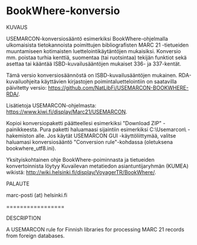# BookWhere-konversio

KUVAUS

USEMARCON-konversiosääntö esimerkiksi BookWhere-ohjelmalla ulkomaisista tietokannoista poimittujen bibliografisten MARC 21 -tietueiden muuntamiseen kotimaisten luettelointikäytäntöjen mukaisiksi. Konversio mm. poistaa turhia kenttiä, suomentaa (tai ruotsintaa) tekijän funktiot sekä asettaa tai kääntää ISBD-kuvailusääntöjen mukaiset 336- ja 337-kentät.

Tämä versio konversiosäännöstä on ISBD-kuvailusääntöjen mukainen. RDA-kuvailuohjeita käyttävien kirjastojen poimintaluettelointiin on saatavilla päivitetty versio: https://github.com/NatLibFi/USEMARCON-BOOKWHERE-RDA/.

Lisätietoja USEMARCON-ohjelmasta: https://www.kiwi.fi/display/Marc21/USEMARCON.

Kopioi konversiopaketti päätteellesi esimerkiksi "Download ZIP" -painikkeesta. Pura paketti haluamaasi sijaintiin esimerkiksi C:\Usemarcon\ -hakemiston alle. Jos käytät USEMARCON GUI -käyttöliittymää, valitse haluamasi konversiosääntö "Conversion rule"-kohdassa (oletuksena bookwhere_utf8.ini).

Yksityiskohtainen ohje BookWhere-poiminnasta ja tietueiden konvertoinnista löytyy Kuvailevan metatiedon asiantuntijaryhmän (KUMEA) wikistä: http://wiki.helsinki.fi/display/VoyagerTR/BookWhere/.

PALAUTE

marc-posti (at) helsinki.fi

=================

DESCRIPTION

A USEMARCON rule for Finnish libraries for processing MARC 21 records from foreign databases.
